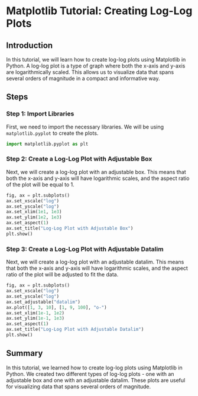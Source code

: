 # Matplotlib Tutorial: Creating Log-Log Plots

## Introduction

In this tutorial, we will learn how to create log-log plots using Matplotlib in Python. A log-log plot is a type of graph where both the x-axis and y-axis are logarithmically scaled. This allows us to visualize data that spans several orders of magnitude in a compact and informative way.

## Steps

### Step 1: Import Libraries

First, we need to import the necessary libraries. We will be using `matplotlib.pyplot` to create the plots.

```python
import matplotlib.pyplot as plt
```

### Step 2: Create a Log-Log Plot with Adjustable Box

Next, we will create a log-log plot with an adjustable box. This means that both the x-axis and y-axis will have logarithmic scales, and the aspect ratio of the plot will be equal to 1.

```python
fig, ax = plt.subplots()
ax.set_xscale("log")
ax.set_yscale("log")
ax.set_xlim(1e1, 1e3)
ax.set_ylim(1e2, 1e3)
ax.set_aspect(1)
ax.set_title("Log-Log Plot with Adjustable Box")
plt.show()
```

### Step 3: Create a Log-Log Plot with Adjustable Datalim

Next, we will create a log-log plot with an adjustable datalim. This means that both the x-axis and y-axis will have logarithmic scales, and the aspect ratio of the plot will be adjusted to fit the data.

```python
fig, ax = plt.subplots()
ax.set_xscale("log")
ax.set_yscale("log")
ax.set_adjustable("datalim")
ax.plot([1, 3, 10], [1, 9, 100], "o-")
ax.set_xlim(1e-1, 1e2)
ax.set_ylim(1e-1, 1e3)
ax.set_aspect(1)
ax.set_title("Log-Log Plot with Adjustable Datalim")
plt.show()
```

## Summary

In this tutorial, we learned how to create log-log plots using Matplotlib in Python. We created two different types of log-log plots - one with an adjustable box and one with an adjustable datalim. These plots are useful for visualizing data that spans several orders of magnitude.
